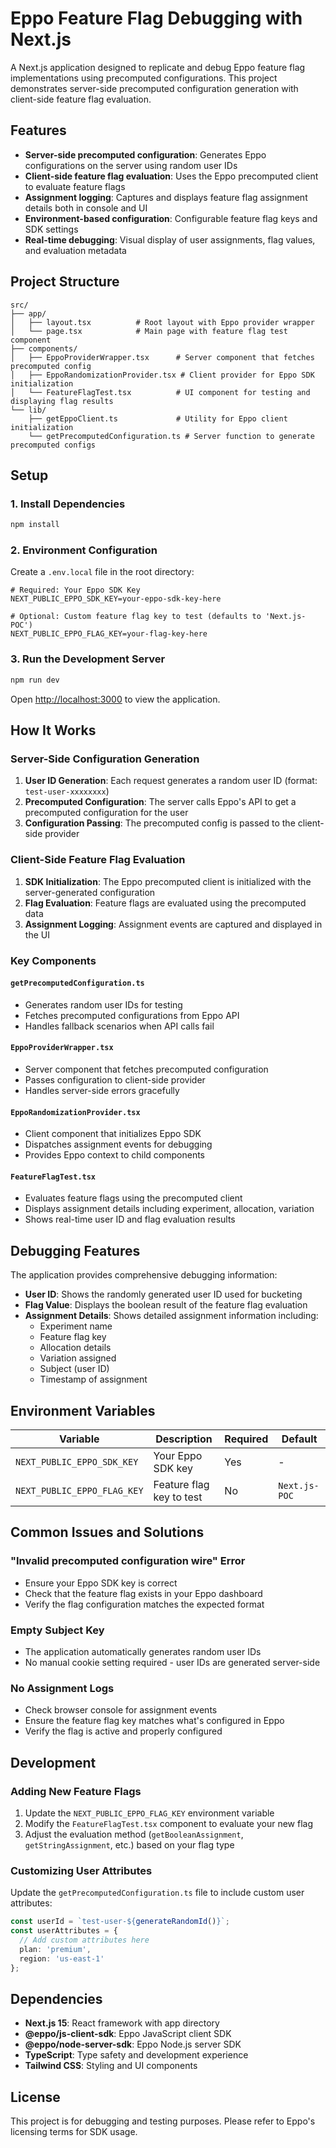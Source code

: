 # Eppo Feature Flag Debugging with Next.js

A Next.js application designed to replicate and debug Eppo feature flag implementations using precomputed configurations. This project demonstrates server-side precomputed configuration generation with client-side feature flag evaluation.

## Features

- **Server-side precomputed configuration**: Generates Eppo configurations on the server using random user IDs
- **Client-side feature flag evaluation**: Uses the Eppo precomputed client to evaluate feature flags
- **Assignment logging**: Captures and displays feature flag assignment details both in console and UI
- **Environment-based configuration**: Configurable feature flag keys and SDK settings
- **Real-time debugging**: Visual display of user assignments, flag values, and evaluation metadata

## Project Structure

```
src/
├── app/
│   ├── layout.tsx          # Root layout with Eppo provider wrapper
│   └── page.tsx            # Main page with feature flag test component
├── components/
│   ├── EppoProviderWrapper.tsx      # Server component that fetches precomputed config
│   ├── EppoRandomizationProvider.tsx # Client provider for Eppo SDK initialization
│   └── FeatureFlagTest.tsx          # UI component for testing and displaying flag results
└── lib/
    ├── getEppoClient.ts             # Utility for Eppo client initialization
    └── getPrecomputedConfiguration.ts # Server function to generate precomputed configs
```

## Setup

### 1. Install Dependencies

```bash
npm install
```

### 2. Environment Configuration

Create a `.env.local` file in the root directory:

```env
# Required: Your Eppo SDK Key
NEXT_PUBLIC_EPPO_SDK_KEY=your-eppo-sdk-key-here

# Optional: Custom feature flag key to test (defaults to 'Next.js-POC')
NEXT_PUBLIC_EPPO_FLAG_KEY=your-flag-key-here
```

### 3. Run the Development Server

```bash
npm run dev
```

Open [http://localhost:3000](http://localhost:3000) to view the application.

## How It Works

### Server-Side Configuration Generation

1. **User ID Generation**: Each request generates a random user ID (format: `test-user-xxxxxxxx`)
2. **Precomputed Configuration**: The server calls Eppo's API to get a precomputed configuration for the user
3. **Configuration Passing**: The precomputed config is passed to the client-side provider

### Client-Side Feature Flag Evaluation

1. **SDK Initialization**: The Eppo precomputed client is initialized with the server-generated configuration
2. **Flag Evaluation**: Feature flags are evaluated using the precomputed data
3. **Assignment Logging**: Assignment events are captured and displayed in the UI

### Key Components

#### `getPrecomputedConfiguration.ts`
- Generates random user IDs for testing
- Fetches precomputed configurations from Eppo API
- Handles fallback scenarios when API calls fail

#### `EppoProviderWrapper.tsx`
- Server component that fetches precomputed configuration
- Passes configuration to client-side provider
- Handles server-side errors gracefully

#### `EppoRandomizationProvider.tsx`
- Client component that initializes Eppo SDK
- Dispatches assignment events for debugging
- Provides Eppo context to child components

#### `FeatureFlagTest.tsx`
- Evaluates feature flags using the precomputed client
- Displays assignment details including experiment, allocation, variation
- Shows real-time user ID and flag evaluation results

## Debugging Features

The application provides comprehensive debugging information:

- **User ID**: Shows the randomly generated user ID used for bucketing
- **Flag Value**: Displays the boolean result of the feature flag evaluation
- **Assignment Details**: Shows detailed assignment information including:
  - Experiment name
  - Feature flag key
  - Allocation details
  - Variation assigned
  - Subject (user ID)
  - Timestamp of assignment

## Environment Variables

| Variable | Description | Required | Default |
|----------|-------------|----------|---------|
| `NEXT_PUBLIC_EPPO_SDK_KEY` | Your Eppo SDK key | Yes | - |
| `NEXT_PUBLIC_EPPO_FLAG_KEY` | Feature flag key to test | No | `Next.js-POC` |

## Common Issues and Solutions

### "Invalid precomputed configuration wire" Error
- Ensure your Eppo SDK key is correct
- Check that the feature flag exists in your Eppo dashboard
- Verify the flag configuration matches the expected format

### Empty Subject Key
- The application automatically generates random user IDs
- No manual cookie setting required - user IDs are generated server-side

### No Assignment Logs
- Check browser console for assignment events
- Ensure the feature flag key matches what's configured in Eppo
- Verify the flag is active and properly configured

## Development

### Adding New Feature Flags

1. Update the `NEXT_PUBLIC_EPPO_FLAG_KEY` environment variable
2. Modify the `FeatureFlagTest.tsx` component to evaluate your new flag
3. Adjust the evaluation method (`getBooleanAssignment`, `getStringAssignment`, etc.) based on your flag type

### Customizing User Attributes

Update the `getPrecomputedConfiguration.ts` file to include custom user attributes:

```typescript
const userId = `test-user-${generateRandomId()}`;
const userAttributes = {
  // Add custom attributes here
  plan: 'premium',
  region: 'us-east-1'
};
```

## Dependencies

- **Next.js 15**: React framework with app directory
- **@eppo/js-client-sdk**: Eppo JavaScript client SDK
- **@eppo/node-server-sdk**: Eppo Node.js server SDK
- **TypeScript**: Type safety and development experience
- **Tailwind CSS**: Styling and UI components

## License

This project is for debugging and testing purposes. Please refer to Eppo's licensing terms for SDK usage.
